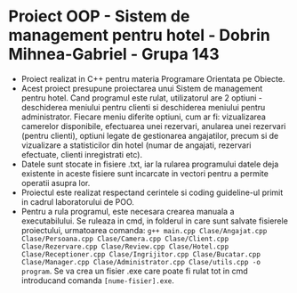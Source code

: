 # Proiect OOP - Sistem de management pentru hotel - Dobrin Mihnea-Gabriel - Grupa 143
 - Proiect realizat in C++ pentru materia Programare Orientata pe Obiecte. </br>
 - Acest proiect presupune proiectarea unui Sistem de management pentru hotel. Cand programul este rulat, utilizatorul are 2 optiuni - deschiderea meniului pentru clienti si deschiderea meniului pentru administrator. Fiecare meniu diferite optiuni, cum ar fi: vizualizarea camerelor disponibile, efectuarea unei rezervari, anularea unei rezervari (pentru clienti), optiuni legate de gestionarea angajatilor, precum si de vizualizare a statisticilor din hotel (numar de angajati, rezervari efectuate, clienti inregistrati etc).
 - Datele sunt stocate in fisiere .txt, iar la rularea programului datele deja existente in aceste fisiere sunt incarcate in vectori pentru a permite operatii asupra lor. </br>
 - Proiectul este realizat respectand cerintele si coding guideline-ul primit in cadrul laboratorului de POO.
 - Pentru a rula programul, este necesara crearea manuala a executabilului. Se ruleaza in cmd, in folderul in care sunt salvate fisierele proiectului, urmatoarea comanda:
 `g++ main.cpp Clase/Angajat.cpp Clase/Persoana.cpp Clase/Camera.cpp Clase/Client.cpp Clase/Rezervare.cpp Clase/Review.cpp Clase/Hotel.cpp Clase/Receptioner.cpp Clase/Ingrijitor.cpp Clase/Bucatar.cpp Clase/Manager.cpp Clase/Administrator.cpp Clase/utils.cpp -o program`. Se va crea un fisier .exe care poate fi rulat tot in cmd introducand comanda `[nume-fisier].exe`.

